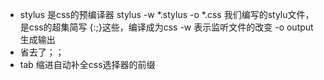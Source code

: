 - stylus 是css的预编译器
 stylus -w *.stylus -o *.css
 我们编写的stylu文件，是css的超集简写
 {:;}这些，编译成为css
 -w 表示监听文件的改变
 -o output 生成输出
- 省去了；；
- tab 缩进自动补全css选择器的前缀